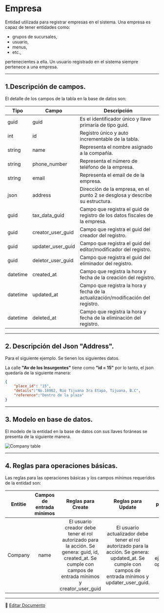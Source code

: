 
# Empresa

Entidad utilizada para registrar empresas en el sistema. Una empresa es capaz de tener entidades como:

* grupos de sucursales,
* usuario,
* menus,
* etc.,

pertenecientes a ella. Un usuario registrado en el sistema siempre pertenece a una empresa.

---

## 1.Descripción de campos.

El detalle de los campos de la tabla en la base de datos son:

| Tipo | Campo | Descripción |
|-|-|-|
| guid | guid | Es el identificador único y llave primaria de tipo guid. |
| int | id | Registro único y auto incrementable de la tabla. |
| string | name | Representa el nombre asignado a la compañía. |
| string | phone_number | Representa el número de teléfono de la empresa. |
| string | email | Representa el email de de la empresa. |
| json | address | Dirección de la empresa, en el punto 2 se desglosa y describe su estructura. |
| guid | tax_data_guid | Campo que registra el guid de registro de los datos fiscales de la empresa. |
| guid | creator_user_guid | Campo que registra el guid del creador del registro. |
| guid | updater_user_guid | Campo que registra el guid del editor/modificador del registro. |
| guid | deletor_user_guid | Campo que registra el guid del eliminador del registro. |
| datetime | created_at | Campo que registra la hora y fecha de la creación del registro. |
| datetime | updated_at | Campo que registra la hora y fecha de la actualización/modificación del registro. |
| datetime | deleted_at | Campo que registra la hora y fecha de la eliminación del registro. |

---

## 2.  Descripción del Json "Address".

Para el siguiente ejemplo. Se tienen los siguientes datos.

La calle **"Av de los Insurgentes"** tiene como **"id = 15"** por lo tanto, el json quedaría de la siguiente manera:

```json
{
    "place_id": "15",
    "details":"No.16902, Rio Tijuana 3ra Etapa, Tijuana, B.C",
    "reference":"Dentro de la plaza"
}
```

---

## 3.  Modelo en base de datos.

El modelo de la entidad en la base de datos con sus llaves foráneas se presenta de la siguiente manera.

![Company table](/images/CompanyTable.png)

---

## 4.  Reglas para operaciones básicas.

Las reglas para las operaciones básicas y los campos mínimos requeridos de la entidad son:

| Entitie | Campos de entrada mínimos | Reglas para Create | Reglas para Update | Reglas para Soft Delete |
|:-:|:-:|:-:|:-:|:-:|
| Company | name | El usuario creador debe tener el rol autorizado para la acción. Se genera: guid, id, created_at. Se cumple con campos de entrada mínimos y creator_user_guid | El usuario actualizador debe tener el rol autorizado para la acción. Se genera: updated_at. Se cumple con campos de entrada mínimos y updater_user_guid. | No se puede ejecutar la operación. |

---

📝 [Editar Documento](https://github.com/4uRest/documentation)